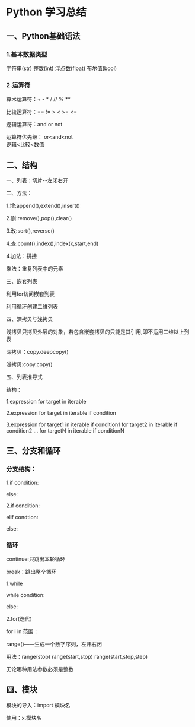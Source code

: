 # Python 学习总结

## 一、Python基础语法

### 1.基本数据类型
字符串(str)
整数(int)
浮点数(float)
布尔值(bool)

### 2.运算符
算术运算符：+ - * / // % **

比较运算符：== != > < >= <=

逻辑运算符：and or not

运算符优先级：
or<and<not  
逻辑<比较<数值

## 二、结构
一、列表：切片--左闭右开

二、方法：

1.增:append(),extend(),insert()

2.删:remove(),pop(),clear()

3.改:sort(),reverse()

4.查:count(),index(),index(x,start,end)

4.加法：拼接 

  乘法：重复列表中的元素
  
三、嵌套列表

利用for访问嵌套列表

利用循环创建二维列表

四、深拷贝与浅拷贝

浅拷贝只拷贝外层的对象，若包含嵌套拷贝的只能是其引用,即不适用二维以上列表

深拷贝：copy.deepcopy()

浅拷贝:copy.copy()

五、列表推导式

结构：

1.expression for target in iterable

2.expression for target in iterable if condition

3.expression  for target1 in iterable if condition1
              for target2 in iterable if condition2
              ...
              for targetN in iterable if conditionN

## 三、分支和循环
### 分支结构：
1.if condition:

  else:

2.if condition:

  elif condtion:
  
  else:

### 循环
continue:只跳出本轮循环

break：跳出整个循环

1.while

while condition:

else:

2.for(迭代)

for i in 范围：

range()——生成一个数字序列，左开右闭

用法：range(stop)   range(start,stop)   range(start,stop,step) 

无论哪种用法参数必须是整数

## 四、模块
模块的导入：import 模块名

使用：x.模块名





